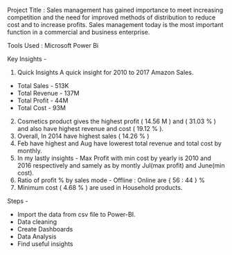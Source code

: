 Project Title : Sales management has gained importance to meet increasing competition and the need for improved methods of distribution to reduce cost and to increase profits. Sales management today is the most important function in a commercial and business enterprise.

Tools Used : Microsoft Power Bi

Key Insights -
 1) Quick Insights
   A quick insight for 2010 to 2017 Amazon Sales.
   * Total Sales - 513K
   * Total Revenue - 137M
   * Total Profit - 44M
   * Total Cost - 93M
2) Cosmetics product gives the highest profit ( 14.56 M ) and ( 31.03 % ) and also have highest revenue  and cost ( 19.12 % ).
3) Overall, In 2014 have highest sales ( 14.26 % )
4) Feb have highest and Aug have lowerest total revenue and total cost by monthly.
5) In my lastly insights - Max Profit with min cost by yearly is 2010 and 2016 respectively and samely as by montly  Jul(max profit) and June(min cost).
6) Ratio of profit % by sales mode - Offline : Online  are  { 56 : 44 } %
7) Minimum cost ( 4.68 % ) are used in Household products.

Steps -
* Import the data from csv file to Power-BI.
* Data cleaning
* Create Dashboards
* Data Analysis
* Find useful insights 
   
